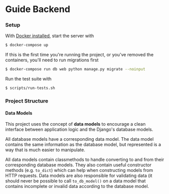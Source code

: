 # Guide Backend

### Setup

With [Docker installed](https://docs.docker.com/install/), start the
server with

```bash
$ docker-compose up
```

If this is the first time you're running the project, or you've removed
the containers, you'll need to run migrations first

```bash
$ docker-compose run db web python manage.py migrate --noinput
```

Run the test suite with

```bash
$ scripts/run-tests.sh
```

### Project Structure

#### Data Models

This project uses the concept of **data models** to encourage a clean
interface between application logic and the Django's database models.

All database models have a corresponding data model. The data model
contains the same information as the database model, but represented
is a way that is much easier to manipulate.

All data models contain classmethods to handle converting to and from
their corresponding database models. They also contain useful
constructor methods (e.g. `to_dict`) which can help when constructing
models from HTTP requests. Data models are also responsible for
validating data (it should never be possible to call `to_db_model()` on
a data model that contains incomplete or invalid data according to the
database model.
